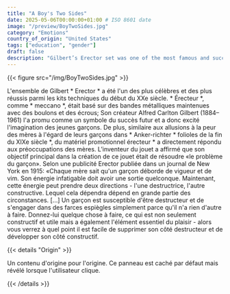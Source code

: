 ```yaml
---
title: "A Boy's Two Sides"
date: 2025-05-06T00:00:00+01:00 # ISO 8601 date
image: "/preview/BoyTwoSides.jpg"
category: "Emotions"
country_of_origin: "United States"
tags: ["education", "gender"]
draft: false
description: "Gilbert’s Erector set was one of the most famous and successful..."
---
```




{{< figure src="/img/BoyTwoSides.jpg" >}}

L'ensemble de Gilbert * Erector * a été l'un des plus célèbres et des plus réussis parmi les kits techniques du début du XXe siècle. * Érecteur *, comme * meccano *, était basé sur des bandes métalliques maintenues avec des boulons et des écrous; Son créateur Alfred Carlton Gilbert (1884–1961) l'a promu comme un symbole du succès futur et a donc excité l'imagination des jeunes garçons. De plus, similaire aux allusions à la peur des mères à l'égard de leurs garçons dans * Anker-richter * folioles de la fin du XIXe siècle *, du matériel promotionnel érecteur * a directement répondu aux préoccupations des mères. L’inventeur du jouet a affirmé que son objectif principal dans la création de ce jouet était de résoudre «le problème du garçon». Selon une publicité Erector publiée dans un journal de New York en 1915:
«Chaque mère sait qu'un garçon déborde de vigueur et de vim. Son énergie infatigable doit avoir une sortie quelconque. Maintenant, cette énergie peut prendre deux directions - l'une destructrice, l'autre constructive. Lequel cela dépendra dépend en grande partie des circonstances. […] Un garçon est susceptible d'être destructeur et de s'engager dans des farces espiègles simplement parce qu'il n'a rien d'autre à faire. Donnez-lui quelque chose à faire, ce qui est non seulement constructif et utile mais a également l'élément essentiel du plaisir - alors vous verrez à quel point il est facile de supprimer son côté destructeur et de développer son côté constructif.

{{< details "Origin" >}}

Un contenu d'origine pour l'origine. Ce panneau est caché par défaut mais révélé lorsque l'utilisateur clique.

{{< /details >}}

